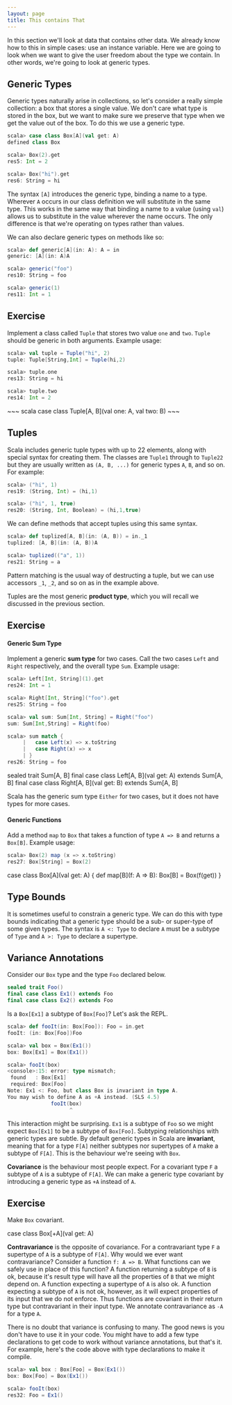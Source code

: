 ```yaml
---
layout: page
title: This contains That
---
```


In this section we'll look at data that contains other data. We already know how to this in simple cases: use an instance variable. Here we are going to look when we want to give the user freedom about the type we contain. In other words, we're going to look at generic types.

## Generic Types

Generic types naturally arise in collections, so let's consider a really simple collection: a box that stores a single value. We don't care what type is stored in the box, but we want to make sure we preserve that type when we get the value out of the box. To do this we use a generic type.

~~~ scala
scala> case class Box[A](val get: A)
defined class Box

scala> Box(2).get
res5: Int = 2

scala> Box("hi").get
res6: String = hi
~~~

The syntax `[A]` introduces the generic type, binding a name to a type. Wherever `A` occurs in our class definition we will substitute in the same type. This works in the same way that binding a name to a value (using `val`) allows us to substitute in the value wherever the name occurs. The only difference is that we're operating on types rather than values.

We can also declare generic types on methods like so:

~~~ scala
scala> def generic[A](in: A): A = in
generic: [A](in: A)A

scala> generic("foo")
res10: String = foo

scala> generic(1)
res11: Int = 1
~~~

## Exercise

Implement a class called `Tuple` that stores two value `one` and `two`. `Tuple` should be generic in both arguments. Example usage:

~~~ scala
scala> val tuple = Tuple("hi", 2)
tuple: Tuple[String,Int] = Tuple(hi,2)

scala> tuple.one
res13: String = hi

scala> tuple.two
res14: Int = 2
~~~

<div class="solution">
~~~ scala
case class Tuple[A, B](val one: A, val two: B)
~~~
</div>

## Tuples

Scala includes generic tuple types with up to 22 elements, along with special syntax for creating them. The classes are `Tuple1` through to `Tuple22` but they are usually written as `(A, B, ...)` for generic types `A`, `B`, and so on. For example:

~~~ scala
scala> ("hi", 1)
res19: (String, Int) = (hi,1)

scala> ("hi", 1, true)
res20: (String, Int, Boolean) = (hi,1,true)
~~~

We can define methods that accept tuples using this same syntax.

~~~ scala
scala> def tuplized[A, B](in: (A, B)) = in._1
tuplized: [A, B](in: (A, B))A

scala> tuplized(("a", 1))
res21: String = a
~~~

Pattern matching is the usual way of destructing a tuple, but we can use accessors `_1`, `_2`, and so on as in the example above.

Tuples are the most generic **product type**, which you will recall we discussed in the previous section.

## Exercise

#### Generic Sum Type

Implement a generic **sum type** for two cases. Call the two cases `Left` and `Right` respectively, and the overall type `Sum`. Example usage:

~~~ scala
scala> Left[Int, String](1).get
res24: Int = 1

scala> Right[Int, String]("foo").get
res25: String = foo

scala> val sum: Sum[Int, String] = Right("foo")
sum: Sum[Int,String] = Right(foo)

scala> sum match {
     |   case Left(x) => x.toString
     |   case Right(x) => x
     | }
res26: String = foo
~~~

<div class="solution">
sealed trait Sum[A, B]
final case class Left[A, B](val get: A) extends Sum[A, B]
final case class Right[A, B](val get: B) extends Sum[A, B]
</div>

Scala has the generic sum type `Either` for two cases, but it does not have types for more cases.

#### Generic Functions

Add a method `map` to `Box` that takes a function of type `A => B` and returns a `Box[B]`. Example usage:

~~~ scala
scala> Box(2) map (x => x.toString)
res27: Box[String] = Box(2)
~~~

<div class="solution">
case class Box[A](val get: A) {
  def map[B](f: A => B): Box[B] =
      Box(f(get))
}
</div>

## Type Bounds

It is sometimes useful to constrain a generic type. We can do this with type bounds indicating that a generic type should be a sub- or super-type of some given types. The syntax is `A <: Type` to declare `A` must be a subtype of `Type` and `A >: Type` to declare a supertype.

## Variance Annotations

Consider our `Box` type and the type `Foo` declared below.

~~~ scala
sealed trait Foo()
final case class Ex1() extends Foo
final case class Ex2() extends Foo
~~~

Is a `Box[Ex1]` a subtype of `Box[Foo]`? Let's ask the REPL.

~~~ scala
scala> def fooIt(in: Box[Foo]): Foo = in.get
fooIt: (in: Box[Foo])Foo

scala> val box = Box(Ex1())
box: Box[Ex1] = Box(Ex1())

scala> fooIt(box)
<console>:15: error: type mismatch;
 found   : Box[Ex1]
 required: Box[Foo]
Note: Ex1 <: Foo, but class Box is invariant in type A.
You may wish to define A as +A instead. (SLS 4.5)
              fooIt(box)
                    ^
~~~

This interaction might be surprising. `Ex1` is a subtype of `Foo` so we might expect `Box[Ex1]` to be a subtype of `Box[Foo]`. Subtyping relationships with generic types are subtle. By default generic types in Scala are **invariant**, meaning that for a type `F[A]` neither subtypes nor supertypes of `A` make a subtype of `F[A]`. This is the behaviour we're seeing with `Box`.

**Covariance** is the behaviour most people expect. For a covariant type `F` a subtype of `A` is a subtype of `F[A]`. We can make a generic type covariant by introducing a generic type as `+A` instead of `A`.

## Exercise

Make `Box` covariant.

<div class="solution">
case class Box[+A](val get: A)
</div>

**Contravariance** is the opposite of covariance. For a contravariant type `F` a supertype of `A` is a subtype of `F[A]`. Why would we ever want contravariance? Consider a function `f: A => B`. What functions can we safely use in place of this function? A function returning a subtype of `B` is ok, because it's result type will have all the properties of `B` that we might depend on. A function expecting a supertype of `A` is also ok. A function expecting a subtype of `A` is not ok, however, as it will expect properties of its input that we do not enforce. Thus functions are covariant in their return type but contravariant in their input type. We annotate contravariance as `-A` for a type `A`.

There is no doubt that variance is confusing to many. The good news is you don't have to use it in your code. You might have to add a few type declarations to get code to work without variance annotations, but that's it. For example, here's the code above with type declarations to make it compile.

~~~ scala
scala> val box : Box[Foo] = Box(Ex1())
box: Box[Foo] = Box(Ex1())

scala> fooIt(box)
res32: Foo = Ex1()
~~~
